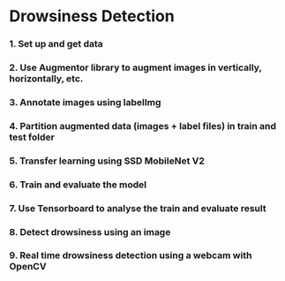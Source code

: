 # Drowsiness Detection 


### 1. Set up and get data 
### 2. Use Augmentor library to augment images in vertically, horizontally, etc. 
### 3. Annotate images using labelImg 
### 4. Partition augmented data (images + label files) in train and test folder 
### 5. Transfer learning using SSD MobileNet V2 
### 6. Train and evaluate the model
### 7. Use Tensorboard to analyse the train and evaluate result 
### 8. Detect drowsiness using an image 
### 9. Real time drowsiness detection using a webcam with OpenCV 
